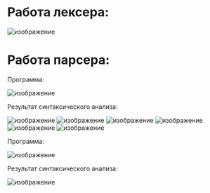# Работа лексера:
![изображение](https://user-images.githubusercontent.com/87648247/162581548-29243829-14da-413d-a8c4-d0fdc4c4b955.png)
# Работа парсера:
Программа:

![изображение](https://user-images.githubusercontent.com/87648247/165171680-5e6357fb-8b66-438a-a3f4-7adad7a08eb7.png)

Результат синтаксического анализа:

![изображение](https://user-images.githubusercontent.com/87648247/165172105-d99a9636-7a75-4ad2-9d48-c1c510905f19.png)
![изображение](https://user-images.githubusercontent.com/87648247/165172274-be8e73e3-5880-449b-825c-9c90e5ea622c.png)
![изображение](https://user-images.githubusercontent.com/87648247/165172438-a522e80e-06a9-4f59-b9a5-1dd11750eeac.png)
![изображение](https://user-images.githubusercontent.com/87648247/165172538-687d718d-8868-4cb0-a07f-d74ac91ad92c.png)
![изображение](https://user-images.githubusercontent.com/87648247/165172636-5e12e114-04c8-42ca-87da-5e697887a9a9.png)
![изображение](https://user-images.githubusercontent.com/87648247/165172745-6afbf6a5-57de-48e3-9a48-bc5dd1185343.png)

Программа:

![изображение](https://user-images.githubusercontent.com/87648247/165172892-3faddb98-0a3f-4382-8313-734366b12175.png)

Результат синтаксического анализа:

![изображение](https://user-images.githubusercontent.com/87648247/165173150-d16878b2-30d3-4f86-b15a-6d4d9d94045f.png)
